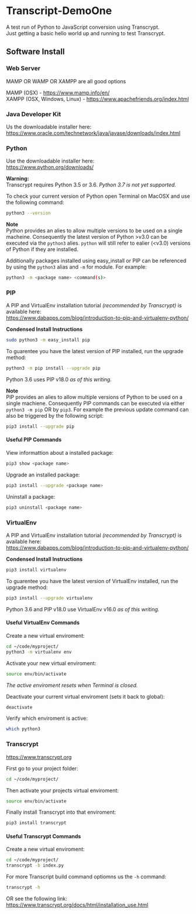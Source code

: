 # Transcript-DemoOne
A test run of Python to JavaScript conversion using Transcrypt.  
Just getting a basic hello world up and running to test Transcrypt.



## Software Install

### Web Server
MAMP OR WAMP OR XAMPP are all good options

MAMP (OSX) - https://www.mamp.info/en/  
XAMPP (OSX, Windows, Linux) - https://www.apachefriends.org/index.html

### Java Developer Kit
Us the downloadable installer here:  
https://www.oracle.com/technetwork/java/javase/downloads/index.html

### Python
Use the downloadable installer here:  
https://www.python.org/downloads/

**Warning:**  
Transcrypt requires Python 3.5 or 3.6. _Python 3.7 is not yet supported._

To check your current version of Python open Terminal on MacOSX and use the following command:
```bash
python3 --version
```

**Note**  
Python provides an alies to allow multiple versions to be used on a single macheine. Consequently the latest version of Python >v3.0 can be executed via the `python3` alies. `python` will still refer to ealier (<v3.0) versions of Python if they are installed.

Additionally packages installed using easy_install or PIP can be referenced by using the `python3` alias and `-m` for module. For example:
```bash
python3 -m <package name> <command(s)>
```

### PIP
A PIP and VirtualEnv installation tutorial _(recommended by Transcrypt)_ is available here:  
https://www.dabapps.com/blog/introduction-to-pip-and-virtualenv-python/

**Condensed Install Instructions**
```bash
sudo python3 -m easy_install pip
```

To guarentee you have the latest version of PIP installed, run the upgrade method:
```bash
python3 -m pip install --upgrade pip
```
Python 3.6 uses PIP v18.0 _as of this writing._

**Note**  
PIP provides an alies to allow multiple versions of Python to be used on a single machiene. Consequently PIP commands can be executed via either `python3 -m pip` OR by `pip3`. For example the previous update command can also be triggered by the following script:
```bash
pip3 install --upgrade pip
```

#### Useful PIP Commands
View informattion about a installed package:
```bash
pip3 show <package name>
```

Upgrade an installed package:
```bash
pip3 install --upgrade <package name>
```

Uninstall a package:
```bash
pip3 uninstall <package name>
```

### VirtualEnv
A PIP and VirtualEnv installation tutorial _(recommended by Transcrypt)_ is available here:  
https://www.dabapps.com/blog/introduction-to-pip-and-virtualenv-python/

**Condensed Install Instructions**
```bash
pip3 install virtualenv
```

To guarentee you have the latest version of VirtualEnv installed, run the upgrade method:
```bash
pip3 install --upgrade virtualenv
```
Python 3.6 and PIP v18.0 use VirtualEnv v16.0 _as of this writing._


#### Useful VirtualEnv Commands
Create a new virtual enviroment:
```bash
cd ~/code/myproject/
python3 -m virtualenv env
```

Activate your new virtual enviroment:
```bash
source env/bin/activate
```
_The active enviroment resets when Terminal is closed._

Deactivate your current virtual enviroment (sets it back to global):
```bash
deactivate
```

Verify which enviroment is active:
```bash
which python3
```

### Transcrypt
https://www.transcrypt.org

First go to your project folder:
```bash
cd ~/code/myproject/
```

Then activate your projects virtual enviroment:
```bash
source env/bin/activate
```

Finally install Transcrypt into that enviroment:
```bash
pip3 install transcrypt
```

#### Useful Transcrypt Commands
Create a new virtual enviroment:
```bash
cd ~/code/myproject/
transcrypt -b index.py
```

For more Transcript build command optiomns us the `-h` command:
```bash
transcrypt -h
```
OR see the following link: https://www.transcrypt.org/docs/html/installation_use.html
